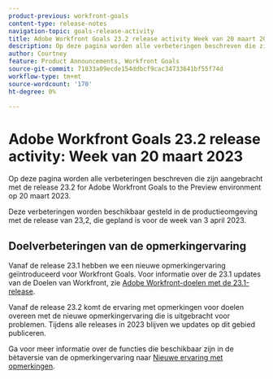 ```yaml
---
product-previous: workfront-goals
content-type: release-notes
navigation-topic: goals-release-activity
title: Adobe Workfront Goals 23.2 release activity Week van 20 maart 2023
description: Op deze pagina worden alle verbeteringen beschreven die zijn aangebracht met de versie 23.2 voor Adobe Workfront Goals voor de voorbeeldomgeving. Deze verbeteringen zullen in de productieomgeving beschikbaar worden gesteld in de week van 20 maart 2023.
author: Courtney
feature: Product Announcements, Workfront Goals
source-git-commit: 71833a09ecde154ddbcf9cac34733641bf55f74d
workflow-type: tm+mt
source-wordcount: '170'
ht-degree: 0%

---
```


# Adobe Workfront Goals 23.2 release activity: Week van 20 maart 2023

Op deze pagina worden alle verbeteringen beschreven die zijn aangebracht met de release 23.2 for Adobe Workfront Goals to the Preview environment op 20 maart 2023.

Deze verbeteringen worden beschikbaar gesteld in de productieomgeving met de release van 23,2, die gepland is voor de week van 3 april 2023.

## Doelverbeteringen van de opmerkingervaring

Vanaf de release 23.1 hebben we een nieuwe opmerkingervaring geïntroduceerd voor Workfront Goals. Voor informatie over de 23.1 updates van de Doelen van Workfront, zie [Adobe Workfront-doelen met de 23.1-release](/help/quicksilver/product-announcements/product-releases/goals-release-activity/goals-23-1-release/goals-23-1-release.md).

Vanaf de release 23.2 komt de ervaring met opmerkingen voor doelen overeen met de nieuwe opmerkingervaring die is uitgebracht voor problemen. Tijdens alle releases in 2023 blijven we updates op dit gebied publiceren.

Ga voor meer informatie over de functies die beschikbaar zijn in de bètaversie van de opmerkingervaring naar [Nieuwe ervaring met opmerkingen](/help/quicksilver/workfront-basics/updating-work-items-and-viewing-updates/unified-commenting-experience.md).